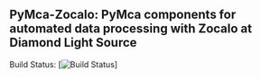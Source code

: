 ## PyMca-Zocalo: PyMca components for automated data processing with Zocalo at Diamond Light Source

Build Status: [![Build Status](https://github.com/DiamondLightSource/python-zocalo-pymca/actions/workflows/tests.yml/badge.svg?branch=main)]


